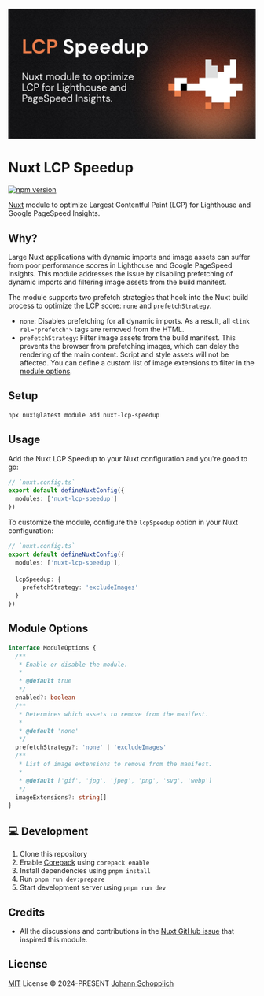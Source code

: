 ![Nuxt LCP Speedup](./.github/og.jpg)

# Nuxt LCP Speedup

[![npm version](https://img.shields.io/npm/v/nuxt-lcp-speedup?color=a1b858&label=)](https://www.npmjs.com/package/nuxt-lcp-speedup)

[Nuxt](https://nuxt.com) module to optimize Largest Contentful Paint (LCP) for Lighthouse and Google PageSpeed Insights.

## Why?

Large Nuxt applications with dynamic imports and image assets can suffer from poor performance scores in Lighthouse and Google PageSpeed Insights. This module addresses the issue by disabling prefetching of dynamic imports and filtering image assets from the build manifest.

The module supports two prefetch strategies that hook into the Nuxt build process to optimize the LCP score: `none` and `prefetchStrategy`.

- `none`: Disables prefetching for all dynamic imports. As a result, all `<link rel="prefetch">` tags are removed from the HTML.
- `prefetchStrategy`: Filter image assets from the build manifest. This prevents the browser from prefetching images, which can delay the rendering of the main content. Script and style assets will not be affected. You can define a custom list of image extensions to filter in the [module options](#module-options).

## Setup

```bash
npx nuxi@latest module add nuxt-lcp-speedup
```

## Usage

Add the Nuxt LCP Speedup to your Nuxt configuration and you're good to go:

```ts
// `nuxt.config.ts`
export default defineNuxtConfig({
  modules: ['nuxt-lcp-speedup']
})
```

To customize the module, configure the `lcpSpeedup` option in your Nuxt configuration:

```ts
// `nuxt.config.ts`
export default defineNuxtConfig({
  modules: ['nuxt-lcp-speedup'],

  lcpSpeedup: {
    prefetchStrategy: 'excludeImages'
  }
})
```

## Module Options

```ts
interface ModuleOptions {
  /**
   * Enable or disable the module.
   *
   * @default true
   */
  enabled?: boolean
  /**
   * Determines which assets to remove from the manifest.
   *
   * @default 'none'
   */
  prefetchStrategy?: 'none' | 'excludeImages'
  /**
   * List of image extensions to remove from the manifest.
   *
   * @default ['gif', 'jpg', 'jpeg', 'png', 'svg', 'webp']
   */
  imageExtensions?: string[]
}
```

## 💻 Development

1. Clone this repository
2. Enable [Corepack](https://github.com/nodejs/corepack) using `corepack enable`
3. Install dependencies using `pnpm install`
4. Run `pnpm run dev:prepare`
5. Start development server using `pnpm run dev`

## Credits

- All the discussions and contributions in the [Nuxt GitHub issue](https://github.com/nuxt/nuxt/issues/18376) that inspired this module.

## License

[MIT](./LICENSE) License © 2024-PRESENT [Johann Schopplich](https://github.com/johannschopplich)
